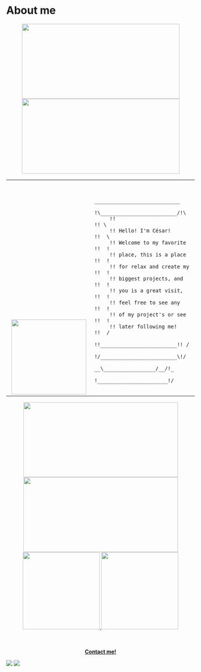 # About me
<div  align="center">
<img width='421' height="200" src="https://user-images.githubusercontent.com/43748428/218722087-667fc525-d2a4-4f55-856a-61a1b0cf7648.gif"/>
<img width='421' height="200" src="https://user-images.githubusercontent.com/43748428/218722087-667fc525-d2a4-4f55-856a-61a1b0cf7648.gif"/>
  <div/>
<table>

  <tr>
   <td valign="bottom" width='373px' align='center' styles="background-color:rgb(0, 0, 0)"> 
    <img width='200px' src='https://user-images.githubusercontent.com/43748428/164916217-4feef82e-aab7-45fe-b543-0399cc9cf8e9.gif'/>
   </td>
   <td width='473px'> 
   <pre><code> 
      ____________________________
     !\_________________________/!\
     !!                         !! \
     !! Hello! I&#39;m César!       !!  \
     !! Welcome to my favorite  !!  !
     !! place, this is a place  !!  !
     !! for relax and create my !!  !
     !! biggest projects, and   !!  !
     !! you is a great visit,   !!  !
     !! feel free to see any    !!  !
     !! of my project&#39;s or see  !!  !
     !! later following me!     !!  /
     !!_________________________!! /
     !/_________________________\!/
        __\_________________/__/!_
       !_______________________!/    
     </code></pre>
   </td>
  </tr>
</table>

<div  align="center">
<img width='413' height="200" src="https://user-images.githubusercontent.com/43748428/218726330-64f37053-7221-44eb-a788-1f5930c1f5df.gif"/>
<img width='413' height="200" src="https://user-images.githubusercontent.com/43748428/218726330-64f37053-7221-44eb-a788-1f5930c1f5df.gif"/>
  <div/>


 <div  align="center">
  <a href="https://github.com/cesarzxk">
  <img height="206em" src="https://github-readme-stats.vercel.app/api?username=cesarzxk&show_icons=true&theme=merko&include_all_commits=true&count_private=true"/>
  <img height="206em" src="https://github-readme-stats.vercel.app/api/top-langs/?username=cesarzxk&layout=compact&langs_count=16&theme=merko"/>
</div>

   
   
<br/><br/>
  <strong>Contact me!</strong>
 <p align="left">
  <a href="https://www.linkedin.com/in/cs-vargas" target="_blank" alt="LinkedIn">
    <img  src="https://img.shields.io/badge/-LinkedIn-blue?style=flat-square&logo=Linkedin&logoColor=white&link=https://www.linkedin.com/in/cs-vargas"></a>  
  <a href="mailto:cesar_vargas@id.uff.br" alt="Email">
    <img src="https://img.shields.io/badge/-Gmail-c14438?style=flat-square&logo=Gmail&logoColor=white&link=mailto:cesar_vargas@id.uff.br"></a>  
  </p>
</p>

</p>

